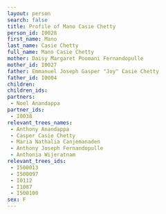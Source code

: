 ```yaml
---
layout: person
search: false
title: Profile of Mano Casie Chetty
person_id: I0028
first_name: Mano
last_name: Casie Chetty
full_name: Mano Casie Chetty
mother: Daisy Margaret Poomani Fernandopulle
mother_id: I0027
father: Emmanuel Joseph Gasper "Joy" Casie Chetty
father_id: I0004
children:
children_ids:
partners:
 - Noel Anandappa
partner_ids:
 - I0038
relevant_trees_names:
 - Anthony Anandappa
 - Casper Casie Chetty
 - Maria Nathalia Canjemanaden
 - Anthony Joseph Fernandopulle
 - Anthonia Wijeratnam
relevant_trees_ids:
 - I500013
 - I500097
 - I0112
 - I1087
 - I500100
sex: F
---
```


